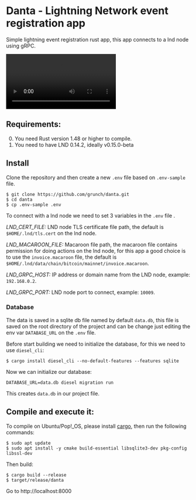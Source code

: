 # Danta - Lightning Network event registration app

Simple lightning event registration rust app, this app connects to a lnd node using gRPC.

![Demo](demo.mp4)

## Requirements:

0. You need Rust version 1.48 or higher to compile.
1. You need to have LND 0.14.2, ideally v0.15.0-beta

## Install

Clone the repository and then create a new `.env` file based on `.env-sample` file.

```
$ git clone https://github.com/grunch/danta.git
$ cd danta
$ cp .env-sample .env
```

To connect with a lnd node we need to set 3 variables in the `.env` file .

_LND_CERT_FILE:_ LND node TLS certificate file path, the default is `$HOME/.lnd/tls.cert` on the lnd node.

_LND_MACAROON_FILE:_ Macaroon file path, the macaroon file contains permission for doing actions on the lnd node, for this app a good choice is to use the `invoice.macaroon` file, the default is `$HOME/.lnd/data/chain/bitcoin/mainnet/invoice.macaroon`.

_LND_GRPC_HOST:_ IP address or domain name from the LND node, example: `192.168.0.2`.

_LND_GRPC_PORT:_ LND node port to connect, example: `10009`.

### Database

The data is saved in a sqlite db file named by default `data.db`, this file is saved on the root directory of the project and can be change just editing the env var `DATABASE_URL` on the `.env` file.

Before start building we need to initialize the database, for this we need to use `diesel_cli`:

```
$ cargo install diesel_cli --no-default-features --features sqlite
```

Now we can initialize our database:

```
DATABASE_URL=data.db diesel migration run
```

This creates `data.db` in our project file.

## Compile and execute it:

To compile on Ubuntu/Pop!\_OS, please install [cargo](https://www.rust-lang.org/tools/install), then run the following commands:

```
$ sudo apt update
$ sudo apt install -y cmake build-essential libsqlite3-dev pkg-config libssl-dev
```

Then build:

```
$ cargo build --release
$ target/release/danta
```

Go to http://localhost:8000
